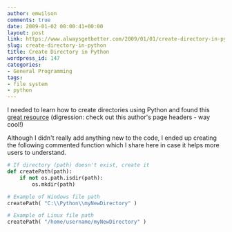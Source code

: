```yaml
---
author: emwilson
comments: true
date: 2009-01-02 00:00:41+00:00
layout: post
link: https://www.alwaysgetbetter.com/2009/01/01/create-directory-in-python/
slug: create-directory-in-python
title: Create Directory in Python
wordpress_id: 147
categories:
- General Programming
tags:
- file system
- python
---
```


I needed to learn how to create directories using Python and found this [great resource](http://desk.stinkpot.org:8080/tricks/index.php/2006/07/create-a-directory-in-python/) (digression: check out this author's page headers - way cool!)

Although I didn't really add anything new to the code, I ended up creating the following commented function which I share here in case it helps more users to understand.

```python
# If directory (path) doesn't exist, create it
def createPath(path):
    if not os.path.isdir(path):
        os.mkdir(path)

# Example of Windows file path
createPath( "C:\\Python\\myNewDirectory" )

# Example of Linux file path
createPath( "/home/username/myNewDirectory" )
```
